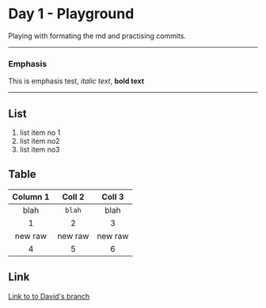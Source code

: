 # Day 1 - Playground

Playing with formating the md and practising commits.

---

### Emphasis

This is emphasis test, *italic text*, __bold text__

---

## List
1. list item no 1
2. list item no2
3. list item no3

## Table

Column 1 | Coll 2 | Coll 3
:---: | :---: | :---:
blah | `blah` | blah
1 | 2 | 3
new raw | new raw | new raw
 4 | 5 | 6

## Link

[Link to to David's branch](https://github.com/spicedacademy/salt-code/tree/friedman)
